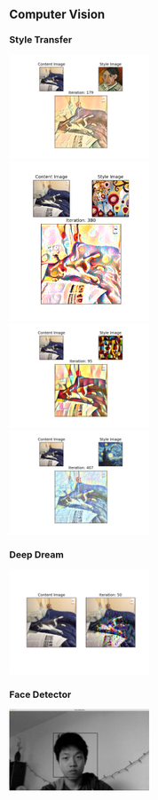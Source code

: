 ## Computer Vision

### Style Transfer

<img src="visualizing_cnn/abstract_cat.png" width="50%">
<img src="visualizing_cnn/candy_cat.png" width="50%">
<img src="visualizing_cnn/cubism_cat.png" width="50%">
<img src="visualizing_cnn/starry_night_cat.png" width="50%">

### Deep Dream

<img src="visualizing_cnn/deepdream.png" width="50%">

### Face Detector

<img src="face_detector/face_detector.png" width="50%">
